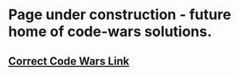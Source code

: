# Page under construction - future home of code-wars solutions.

## [Correct Code Wars Link](https://github.com/ah-yan-leh/301-code-wars)
